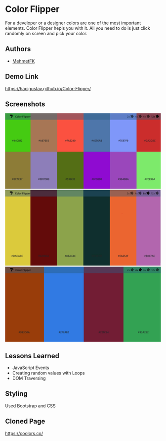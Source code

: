 # Color Flipper

For a developer or a designer colors are one of the most important elements.
Color Flipper hepls you with it. All you need to do is just click randomly on screen and pick your color.

## Authors

-   [MehmetFK](https://github.com/HaciGustav/)

## Demo Link

https://hacigustav.github.io/Color-Flipper/

## Screenshots

![App Screenshot](https://github.com/HaciGustav/Color-Flipper/blob/main/img/demo-x12.jpg)
![App Screenshot](https://github.com/HaciGustav/Color-Flipper/blob/main/img/demo-x6.jpg)
![App Screenshot](https://github.com/HaciGustav/Color-Flipper/blob/main/img/demo-x4.jpg)

## Lessons Learned

-   JavaScript Events
-   Creating random values with Loops
-   DOM Traversing

## Styling

Used Bootstrap and CSS

## Cloned Page

https://coolors.co/
